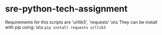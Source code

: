 # sre-python-tech-assignment
Requirements for this scripts are 'urllib3', 'requests' \s\s
They can be install with pip using: \s\s
`pip install requests urllib3`
